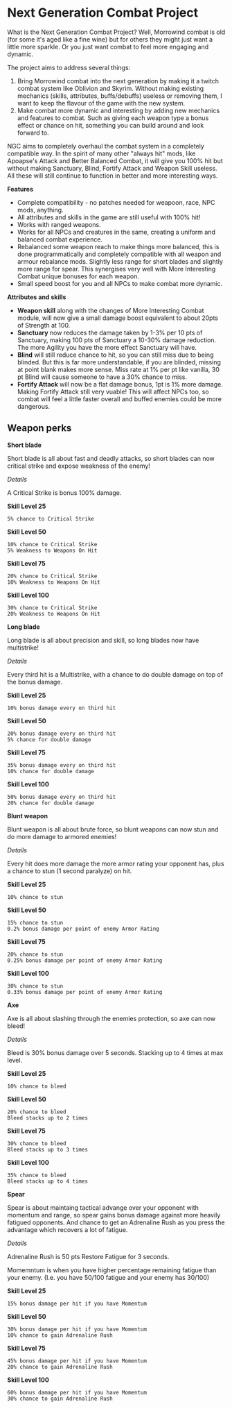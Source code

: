# Next Generation Combat Project

What is the Next Generation Combat Project? Well, Morrowind combat is old (for some it's aged like a fine wine) but for others they might just want a little more sparkle. Or you just want combat to feel more engaging and dynamic.

The project aims to address several things:

1. Bring Morrowind combat into the next generation by making it a twitch combat system like Oblivion and Skyrim. Without making existing mechanics (skills, attributes, buffs/debuffs) useless or removing them, I want to keep the flavour of the game with the new system.
2. Make combat more dynamic and interesting by adding new mechanics and features to combat. Such as giving each weapon type a bonus effect or chance on hit, something you can build around and look forward to. 

NGC aims to completely overhaul the combat system in a completely compatible way. In the spirit of many other "always hit" mods,  like Apoapse's Attack and Better Balanced Combat, it will give you 100% hit but without making Sanctuary, Blind, Fortify Attack and Weapon Skill useless. All these will still continue to function in better and more interesting ways.

**Features**

* Complete compatibility - no patches needed for weapoon, race, NPC mods, anything.
* All attributes and skills in the game are still useful with 100% hit!
* Works with ranged weapons.
* Works for all NPCs and creatures in the same, creating a uniform and balanced combat experience.
* Rebalanced some weapon reach to make things more balanced, this is done programmatically and completely compatible with all weapon and armour rebalance mods. Slightly less range for short blades and slightly more range for spear. This synergises very well with More Interesting Combat unique bonuses for each weapon.
* Small speed boost for you and all NPCs to make combat more dynamic.

**Attributes and skills**

* __Weapon skill__ along with the changes of More Interesting Combat module, will now give a small damage boost equivalent to about 20pts of Strength at 100.
* __Sanctuary__ now reduces the damage taken by 1-3% per 10 pts of Sanctuary, making 100 pts of Sanctuary a 10-30% damage reduction. The more Agility you have the more effect Sanctuary will have.
* __Blind__ will still reduce chance to hit, so you can still miss due to being blinded. But this is far more understandable, if you are blinded, missing at point blank makes more sense. Miss rate at 1% per pt like vanilla, 30 pt Blind will cause someone to have a 30% chance to miss.
* __Fortify Attack__ will now be a flat damage bonus, 1pt is 1% more damage. Making Fortify Attack still very vuable! This will affect NPCs too, so combat will feel a little faster overall and buffed enemies could be more dangerous.

## Weapon perks

**Short blade** 

Short blade is all about fast and deadly attacks, so short blades can now critical strike and expose weakness of the enemy!

_Details_

A Critical Strike is bonus 100% damage.

**Skill Level 25**

    5% chance to Critical Strike

**Skill Level 50** 

    10% chance to Critical Strike
    5% Weakness to Weapons On Hit

**Skill Level 75**
  
    20% chance to Critical Strike
    10% Weakness to Weapons On Hit

**Skill Level 100**
  
    30% chance to Critical Strike
    20% Weakness to Weapons On Hit


**Long blade**

Long blade is all about precision and skill, so long blades now have multistrike!

_Details_

Every third hit is a Multistrike, with a chance to do double damage on top of the bonus damage.

**Skill Level 25**

    10% bonus damage every on third hit

**Skill Level 50** 

    20% bonus damage every on third hit
    5% chance for double damage

**Skill Level 75**
  
    35% bonus damage every on third hit
    10% chance for double damage

**Skill Level 100**
  
    50% bonus damage every on third hit
    20% chance for double damage

**Blunt weapon**

Blunt weapon is all about brute force, so blunt weapons can now stun and do more damage to armored enemies!

_Details_

Every hit does more damage the more armor rating your opponent has, plus a chance to stun (1 second paralyze) on hit.

**Skill Level 25**

    10% chance to stun

**Skill Level 50** 

    15% chance to stun
    0.2% bonus damage per point of enemy Armor Rating

**Skill Level 75**
  
    20% chance to stun
    0.25% bonus damage per point of enemy Armor Rating

**Skill Level 100**
  
    30% chance to stun
    0.33% bonus damage per point of enemy Armor Rating

**Axe**

Axe is all about slashing through the enemies protection, so axe can now bleed!

_Details_

Bleed is 30% bonus damage over 5 seconds. Stacking up to 4 times at max level.

**Skill Level 25**

    10% chance to bleed

**Skill Level 50** 

    20% chance to bleed
    Bleed stacks up to 2 times

**Skill Level 75**
  
    30% chance to bleed
    Bleed stacks up to 3 times

**Skill Level 100**
  
    35% chance to bleed
    Bleed stacks up to 4 times

**Spear**

Spear is about maintaing tactical advange over your opponent with momentum and range, so spear gains bonus damage against more heavily fatigued opponents. And chance to get an Adrenaline Rush as you press the advantage which recovers a lot of fatigue.

_Details_

Adrenaline Rush is 50 pts Restore Fatigue for 3 seconds.

Momemntum is when you have higher percentage remaining fatigue than your enemy. (I.e. you have 50/100 fatigue and your enemy has 30/100)

**Skill Level 25**

    15% bonus damage per hit if you have Momentum

**Skill Level 50** 

    30% bonus damage per hit if you have Momentum
    10% chance to gain Adrenaline Rush

**Skill Level 75**
  
    45% bonus damage per hit if you have Momentum
    20% chance to gain Adrenaline Rush

**Skill Level 100**
  
    60% bonus damage per hit if you have Momentum
    30% chance to gain Adrenaline Rush

